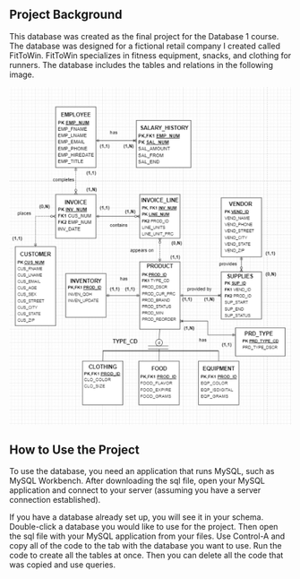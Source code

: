 ## Project Background
This database was created as the final project for the Database 1 course.
The database was designed for a fictional retail company I created called FitToWin.
FitToWin specializes in fitness equipment, snacks, and clothing for runners.
The database includes the tables and relations in the following image.

![alt text](https://github.com/SuperLan11/sql_FitToWin/blob/main/FitToWin_ERD.png?raw=true)

## How to Use the Project
To use the database, you need an application that runs MySQL, such as MySQL Workbench.
After downloading the sql file, open your MySQL application and connect to your server (assuming you have a server connection established).

If you have a database already set up, you will see it in your schema.
Double-click a database you would like to use for the project.
Then open the sql file with your MySQL application from your files.
Use Control-A and copy all of the code to the tab with the database you want to use.
Run the code to create all the tables at once. Then you can delete all the code that was copied and use queries.
